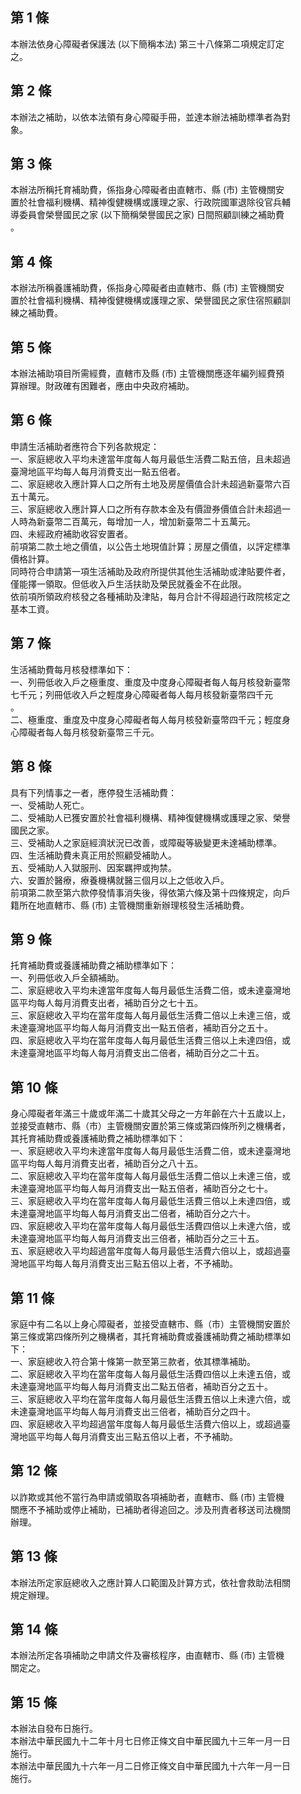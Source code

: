 第 1 條
-------
本辦法依身心障礙者保護法 (以下簡稱本法) 第三十八條第二項規定訂定  
之。

第 2 條
-------
本辦法之補助，以依本法領有身心障礙手冊，並達本辦法補助標準者為對  
象。

第 3 條
-------
本辦法所稱托育補助費，係指身心障礙者由直轄市、縣 (市) 主管機關安  
置於社會福利機構、精神復健機構或護理之家、行政院國軍退除役官兵輔  
導委員會榮譽國民之家 (以下簡稱榮譽國民之家) 日間照顧訓練之補助費  
。

第 4 條
-------
本辦法所稱養護補助費，係指身心障礙者由直轄市、縣 (市) 主管機關安  
置於社會福利機構、精神復健機構或護理之家、榮譽國民之家住宿照顧訓  
練之補助費。

第 5 條
-------
本辦法補助項目所需經費，直轄市及縣 (市) 主管機關應逐年編列經費預  
算辦理。財政確有困難者，應由中央政府補助。

第 6 條
-------
申請生活補助者應符合下列各款規定：                                
一、家庭總收入平均未達當年度每人每月最低生活費二點五倍，且未超過  
    臺灣地區平均每人每月消費支出一點五倍者。                      
二、家庭總收入應計算人口之所有土地及房屋價值合計未超過新臺幣六百  
    五十萬元。                                                    
三、家庭總收入應計算人口之所有存款本金及有價證券價值合計未超過一  
    人時為新臺幣二百萬元，每增加一人，增加新臺幣二十五萬元。      
四、未經政府補助收容安置者。                                      
前項第二款土地之價值，以公告土地現值計算；房屋之價值，以評定標準  
價格計算。                                                        
同時符合申請第一項生活補助及政府所提供其他生活補助或津貼要件者，  
僅能擇一領取。但低收入戶生活扶助及榮民就養金不在此限。            
依前項所領政府核發之各種補助及津貼，每月合計不得超過行政院核定之  
基本工資。

第 7 條
-------
生活補助費每月核發標準如下：                                      
一、列冊低收入戶之極重度、重度及中度身心障礙者每人每月核發新臺幣  
    七千元；列冊低收入戶之輕度身心障礙者每人每月核發新臺幣四千元  
    。                                                            
二、極重度、重度及中度身心障礙者每人每月核發新臺幣四千元；輕度身  
    心障礙者每人每月核發新臺幣三千元。

第 8 條
-------
具有下列情事之一者，應停發生活補助費：                            
一、受補助人死亡。                                                
二、受補助人已獲安置於社會福利機構、精神復健機構或護理之家、榮譽  
    國民之家。                                                    
三、受補助人之家庭經濟狀況已改善，或障礙等級變更未達補助標準。    
四、生活補助費未真正用於照顧受補助人。                            
五、受補助人入獄服刑、因案羈押或拘禁。                            
六、安置於醫療，療養機構就醫三個月以上之低收入戶。                
前項第二款至第六款停發情事消失後，得依第六條及第十四條規定，向戶  
籍所在地直轄市、縣 (市) 主管機關重新辦理核發生活補助費。

第 9 條
-------
托育補助費或養護補助費之補助標準如下：  
一、列冊低收入戶全額補助。  
二、家庭總收入平均未達當年度每人每月最低生活費二倍，或未達臺灣地  
    區平均每人每月消費支出者，補助百分之七十五。  
三、家庭總收入平均在當年度每人每月最低生活費二倍以上未達三倍，或  
    未達臺灣地區平均每人每月消費支出一點五倍者，補助百分之五十。  
四、家庭總收入平均在當年度每人每月最低生活費三倍以上未達四倍，或  
    未達臺灣地區平均每人每月消費支出二倍者，補助百分之二十五。

第 10 條
--------
身心障礙者年滿三十歲或年滿二十歲其父母之一方年齡在六十五歲以上，  
並接受直轄市、縣（市）主管機關安置於第三條或第四條所列之機構者，  
其托育補助費或養護補助費之補助標準如下：  
一、家庭總收入平均未達當年度每人每月最低生活費二倍，或未達臺灣地  
    區平均每人每月消費支出者，補助百分之八十五。  
二、家庭總收入平均在當年度每人每月最低生活費二倍以上未達三倍，或  
    未達臺灣地區平均每人每月消費支出一點五倍者，補助百分之七十。  
三、家庭總收入平均在當年度每人每月最低生活費三倍以上未達四倍，或  
    未達臺灣地區平均每人每月消費支出二倍者，補助百分之六十。  
四、家庭總收入平均在當年度每人每月最低生活費四倍以上未達六倍，或  
    未達臺灣地區平均每人每月消費支出三倍者，補助百分之三十五。  
五、家庭總收入平均超過當年度每人每月最低生活費六倍以上，或超過臺  
    灣地區平均每人每月消費支出三點五倍以上者，不予補助。

第 11 條
--------
家庭中有二名以上身心障礙者，並接受直轄市、縣（市）主管機關安置於  
第三條或第四條所列之機構者，其托育補助費或養護補助費之補助標準如  
下：  
一、家庭總收入符合第十條第一款至第三款者，依其標準補助。  
二、家庭總收入平均在當年度每人每月最低生活費四倍以上未達五倍，或  
    未達臺灣地區平均每人每月消費支出二點五倍者，補助百分之五十。  
三、家庭總收入平均在當年度每人每月最低生活費五倍以上未達六倍，或  
    未達臺灣地區平均每人每月消費支出三倍者，補助百分之四十。  
四、家庭總收入平均超過當年度每人每月最低生活費六倍以上，或超過臺  
    灣地區平均每人每月消費支出三點五倍以上者，不予補助。

第 12 條
--------
以詐欺或其他不當行為申請或領取各項補助者，直轄市、縣 (市) 主管機  
關應不予補助或停止補助，已補助者得追回之。涉及刑責者移送司法機關  
辦理。

第 13 條
--------
本辦法所定家庭總收入之應計算人口範圍及計算方式，依社會救助法相關  
規定辦理。

第 14 條
--------
本辦法所定各項補助之申請文件及審核程序，由直轄市、縣 (市) 主管機  
關定之。

第 15 條
--------
本辦法自發布日施行。  
本辦法中華民國九十二年十月七日修正條文自中華民國九十三年一月一日  
施行。  
本辦法中華民國九十六年一月二日修正條文自中華民國九十六年一月一日  
施行。

